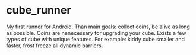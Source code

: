# cube_runner
My first runner for Android. Than main goals: collect coins, be alive as long as possible. Coins are nenecessary for upgrading your cube. 
Exists a few types of cube with unique features. For example: kiddy cube smaller and faster, frost freeze all dynamic barriers.

